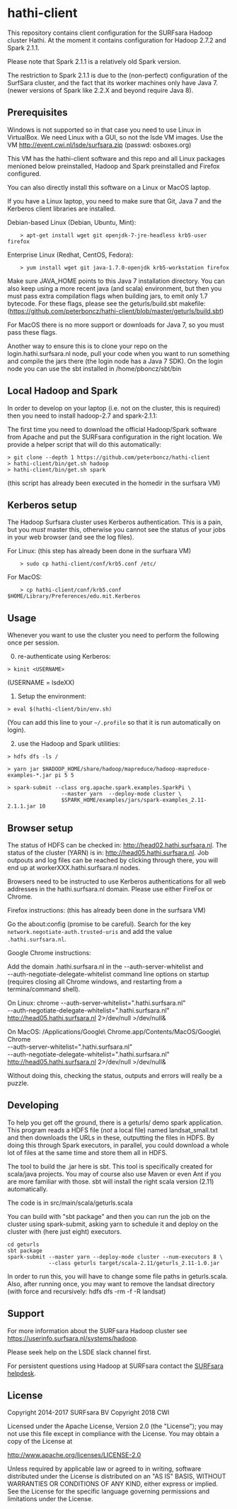 hathi-client
============

This repository contains client configuration for the SURFsara Hadoop cluster
Hathi. At the moment it contains configuration for Hadoop 2.7.2 and Spark 2.1.1.

Please note that Spark 2.1.1 is a relatively old Spark version. 

The restriction to Spark 2.1.1 is due to the (non-perfect) configuration of the 
SurfSara cluster, and the fact that its worker machines only have Java 7. 
(newer versions of Spark like 2.2.X and beyond require Java 8).

Prerequisites
-------------

Windows is not supported so in that case you need to use Linux in VirtualBox. We 
need Linux with a GUI, so not the lsde VM images. 
Use the VM http://event.cwi.nl/lsde/surfsara.zip (passwd: osboxes.org) 

This VM has the hathi-client software and this repo and all Linux packages
menioned below preinstalled, Hadoop and Spark preinstalled and Firefox configured.

You can also directly install this software on a Linux or MacOS laptop.

If you have a Linux laptop, you need to make sure that Git, Java 7 and the Kerberos 
client libraries are installed. 

Debian-based Linux (Debian, Ubuntu, Mint):
```
    > apt-get install wget git openjdk-7-jre-headless krb5-user firefox
```
Enterprise Linux (Redhat, CentOS, Fedora):
```
    > yum install wget git java-1.7.0-openjdk krb5-workstation firefox
```

Make sure JAVA_HOME points to this Java 7 installation directory. 
You can also keep using a more recent java (and scala) environment, but then 
you must pass extra compilation flags when building jars, to emit only
1.7 bytecode. For these flags, please see the geturls/build.sbt makefile:
(<https://github.com/peterboncz/hathi-client/blob/master/geturls/build.sbt>) 

For MacOS there is no more support or downloads for Java 7, so you must 
pass these flags.

Another way to ensure this is to clone your repo on the login.hathi.surfsara.nl
node, pull your code when you want to run something and compile the jars there 
(the login node has a Java 7 SDK). On the login node you can use the sbt
installed in /home/pboncz/sbt/bin


Local Hadoop and Spark
----------------------

In order to develop on your laptop (i.e. not on the cluster, this is required) 
then you need to install hadoop-2.7 and spark-2.1.1:

The first time you need to download the official Hadoop/Spark software from
Apache and put the SURFsara configuration in the right location. We provide a
helper script that will do this automatically:

```
> git clone --depth 1 https://github.com/peterboncz/hathi-client
> hathi-client/bin/get.sh hadoop
> hathi-client/bin/get.sh spark
```

(this script has already been executed in the homedir in the surfsara VM)

Kerberos setup
--------------

The Hadoop Surfsara cluster uses Kerberos authentication. This is a pain, but
you *must* master this, otherwise you cannot see the status of your jobs in
your web browser (and see the log files).

For Linux: (this step has already been done in the surfsara VM)
```
    > sudo cp hathi-client/conf/krb5.conf /etc/
```

For MacOS:
```
    > cp hathi-client/conf/krb5.conf $HOME/Library/Preferences/edu.mit.Kerberos
```


Usage
-----

Whenever you want to use the cluster you need to perform the following once per
session.

0) re-authenticate using Kerberos:
```
> kinit <USERNAME>
```
(USERNAME = lsdeXX)

1) Setup the environment:
```
> eval $(hathi-client/bin/env.sh)
```
(You can add this line to your `~/.profile` so that it is run automatically on
login).

2) use the Hadoop and Spark utilities:
```
> hdfs dfs -ls /

> yarn jar $HADOOP_HOME/share/hadoop/mapreduce/hadoop-mapreduce-examples-*.jar pi 5 5

> spark-submit --class org.apache.spark.examples.SparkPi \
                 --master yarn  --deploy-mode cluster \
                 $SPARK_HOME/examples/jars/spark-examples_2.11-2.1.1.jar 10
```

Browser setup
-------------

The status of HDFS can be checked in: <http://head02.hathi.surfsara.nl>.
The status of the cluster (YARN) is in: <http://head05.hathi.surfsara.nl>.
Job outpouts and log files can be reached by clicking through there, you
will end up at workerXXX.hathi.surfsara.nl nodes.

Browsers need to be instructed to use Kerberos authentications for all
web addresses in the hathi.surfsara.nl domain. Please use either FireFox
or Chrome.

Firefox instructions: (this has already been done in the surfsara VM)

Go the about:config (promise to be careful). Search for the key
`network.negotiate-auth.trusted-uris` and add the value `.hathi.surfsara.nl`.

Google Chrome instructions:

Add the domain .hathi.surfsara.nl in the --auth-server-whitelist and  
--auth-negotiate-delegate-whitelist command line options on startup (requires 
closing all Chrome windows, and restarting from a termina/command shell).

On Linux: chrome --auth-server-whitelist=".hathi.surfsara.nl" \
                 --auth-negotiate-delegate-whitelist=".hathi.surfsara.nl" \
                 http://head05.hathi.surfsara.nl 2>/dev/null >/dev/null&

On MacOS: /Applications/Google\ Chrome.app/Contents/MacOS/Google\ Chrome \
                 --auth-server-whitelist=".hathi.surfsara.nl" \
                 --auth-negotiate-delegate-whitelist=".hathi.surfsara.nl" \
                 http://head05.hathi.surfsara.nl 2>/dev/null >/dev/null&

Without doing this, checking the status, outputs and errors will really be a puzzle.


Developing
----------

To help you get off the ground, there is a geturls/ demo spark application. 
This program reads a HDFS file (*not* a local file) named landsat_small.txt and 
then downloads the URLs in these, outputting the files in HDFS. By doing this 
through Spark executors, in parallel, you could download a whole lot of files 
at the same time and store them all in HDFS.

The tool to build the .jar here is sbt. This tool is specifically created 
for scala/java projects. You may of course also use Maven or even Ant if you 
are more familiar with those. sbt will install the right scala version (2.11) 
automatically.

The code is in src/main/scala/geturls.scala

You can build with "sbt package" and then you can run the job on the cluster 
using spark-submit, asking yarn to schedule it and deploy on the cluster with 
(here just eight) executors.

```
cd geturls
sbt package
spark-submit --master yarn --deploy-mode cluster --num-executors 8 \
             --class geturls target/scala-2.11/geturls_2.11-1.0.jar
```

In order to run this, you will have to change some file paths in geturls.scala. 
Also, after running once, you may want to remove the landsat directory (with 
force and recursively: hdfs dfs -rm -f -R landsat)


Support
-------

For more information about the SURFsara Hadoop cluster see
<https://userinfo.surfsara.nl/systems/hadoop>.

Please seek help on the LSDE slack channel first.

For persistent questions using Hadoop at SURFsara contact the [SURFsara
helpdesk](mailto:helpdesk@surfsara.nl?subject=Help%20with%20Hadoop%20hathi-client).

License
-------

Copyright 2014-2017 SURFsara BV
Copyright 2018 CWI

Licensed under the Apache License, Version 2.0 (the "License");
you may not use this file except in compliance with the License.
You may obtain a copy of the License at

<http://www.apache.org/licenses/LICENSE-2.0>

Unless required by applicable law or agreed to in writing, software
distributed under the License is distributed on an "AS IS" BASIS,
WITHOUT WARRANTIES OR CONDITIONS OF ANY KIND, either express or implied.
See the License for the specific language governing permissions and
limitations under the License.
